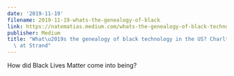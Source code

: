 ```yaml
---
date: '2019-11-19'
filename: 2019-11-19-whats-the-genealogy-of-black
link: https://natematias.medium.com/whats-the-genealogy-of-black-technology-in-the-us-charlton-mcilwain-at-strand-2064fe487120?source=rss-61f90df70e11------2
publisher: Medium
title: "What\u2019s the genealogy of black technology in the US? Charlton McIlwain\
  \ at Strand"
---
```


How did Black Lives Matter come into being?